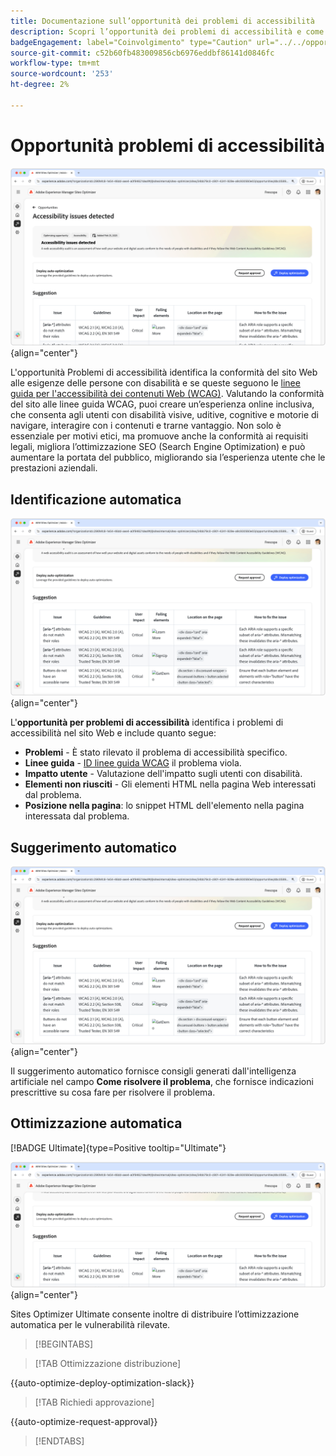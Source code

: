 ```yaml
---
title: Documentazione sull’opportunità dei problemi di accessibilità
description: Scopri l’opportunità dei problemi di accessibilità e come utilizzarla per aumentare la sicurezza di sul tuo sito web.
badgeEngagement: label="Coinvolgimento" type="Caution" url="../../opportunity-types/engagement.md" tooltip="Coinvolgimento"
source-git-commit: c52b60fb483009856cb6976eddbf86141d0846fc
workflow-type: tm+mt
source-wordcount: '253'
ht-degree: 2%

---
```



# Opportunità problemi di accessibilità

![Opportunità problemi di accessibilità](./assets/accessibility-issues/hero.png){align="center"}

L&#39;opportunità Problemi di accessibilità identifica la conformità del sito Web alle esigenze delle persone con disabilità e se queste seguono le [linee guida per l&#39;accessibilità dei contenuti Web (WCAG)](https://www.w3.org/TR/WCAG21/). Valutando la conformità del sito alle linee guida WCAG, puoi creare un’esperienza online inclusiva, che consenta agli utenti con disabilità visive, uditive, cognitive e motorie di navigare, interagire con i contenuti e trarne vantaggio. Non solo è essenziale per motivi etici, ma promuove anche la conformità ai requisiti legali, migliora l’ottimizzazione SEO (Search Engine Optimization) e può aumentare la portata del pubblico, migliorando sia l’esperienza utente che le prestazioni aziendali.

## Identificazione automatica

![Identificazione automatica problemi di accessibilità](./assets/accessibility-issues/auto-identify.png){align="center"}

L&#39;**opportunità per problemi di accessibilità** identifica i problemi di accessibilità nel sito Web e include quanto segue:

* **Problemi** - È stato rilevato il problema di accessibilità specifico.
* **Linee guida** - [ID linee guida WCAG](https://www.w3.org/TR/WCAG21/) il problema viola.
* **Impatto utente** - Valutazione dell&#39;impatto sugli utenti con disabilità.
* **Elementi non riusciti** - Gli elementi HTML nella pagina Web interessati dal problema.
* **Posizione nella pagina**: lo snippet HTML dell&#39;elemento nella pagina interessata dal problema.

## Suggerimento automatico

![Suggerisci automaticamente problemi di accessibilità](./assets/accessibility-issues/auto-suggest.png){align="center"}

Il suggerimento automatico fornisce consigli generati dall&#39;intelligenza artificiale nel campo **Come risolvere il problema**, che fornisce indicazioni prescrittive su cosa fare per risolvere il problema.

## Ottimizzazione automatica

[!BADGE Ultimate]{type=Positive tooltip="Ultimate"}

![Problemi di accessibilità con ottimizzazione automatica](./assets/accessibility-issues/auto-optimize.png){align="center"}

Sites Optimizer Ultimate consente inoltre di distribuire l’ottimizzazione automatica per le vulnerabilità rilevate.

>[!BEGINTABS]

>[!TAB Ottimizzazione distribuzione]

{{auto-optimize-deploy-optimization-slack}}

>[!TAB Richiedi approvazione]

{{auto-optimize-request-approval}}

>[!ENDTABS]
